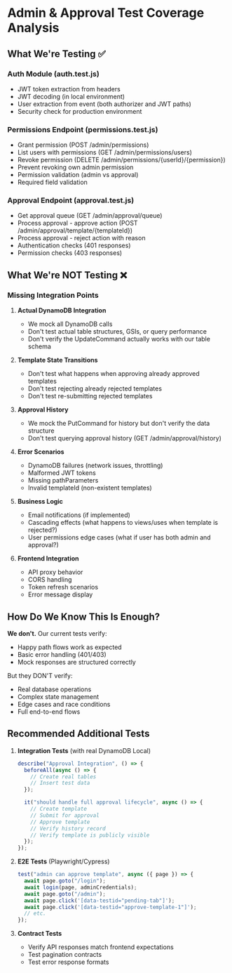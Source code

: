 # Admin & Approval Test Coverage Analysis

## What We're Testing ✅

### Auth Module (auth.test.js)

- JWT token extraction from headers
- JWT decoding (in local environment)
- User extraction from event (both authorizer and JWT paths)
- Security check for production environment

### Permissions Endpoint (permissions.test.js)

- Grant permission (POST /admin/permissions)
- List users with permissions (GET /admin/permissions/users)
- Revoke permission (DELETE /admin/permissions/{userId}/{permission})
- Prevent revoking own admin permission
- Permission validation (admin vs approval)
- Required field validation

### Approval Endpoint (approval.test.js)

- Get approval queue (GET /admin/approval/queue)
- Process approval - approve action (POST /admin/approval/template/{templateId})
- Process approval - reject action with reason
- Authentication checks (401 responses)
- Permission checks (403 responses)

## What We're NOT Testing ❌

### Missing Integration Points

1. **Actual DynamoDB Integration**

   - We mock all DynamoDB calls
   - Don't test actual table structures, GSIs, or query performance
   - Don't verify the UpdateCommand actually works with our table schema

2. **Template State Transitions**

   - Don't test what happens when approving already approved templates
   - Don't test rejecting already rejected templates
   - Don't test re-submitting rejected templates

3. **Approval History**

   - We mock the PutCommand for history but don't verify the data structure
   - Don't test querying approval history (GET /admin/approval/history)

4. **Error Scenarios**

   - DynamoDB failures (network issues, throttling)
   - Malformed JWT tokens
   - Missing pathParameters
   - Invalid templateId (non-existent templates)

5. **Business Logic**

   - Email notifications (if implemented)
   - Cascading effects (what happens to views/uses when template is rejected?)
   - User permissions edge cases (what if user has both admin and approval?)

6. **Frontend Integration**
   - API proxy behavior
   - CORS handling
   - Token refresh scenarios
   - Error message display

## How Do We Know This Is Enough?

**We don't.** Our current tests verify:

- Happy path flows work as expected
- Basic error handling (401/403)
- Mock responses are structured correctly

But they DON'T verify:

- Real database operations
- Complex state management
- Edge cases and race conditions
- Full end-to-end flows

## Recommended Additional Tests

1. **Integration Tests** (with real DynamoDB Local)

   ```javascript
   describe("Approval Integration", () => {
     beforeAll(async () => {
       // Create real tables
       // Insert test data
     });

     it("should handle full approval lifecycle", async () => {
       // Create template
       // Submit for approval
       // Approve template
       // Verify history record
       // Verify template is publicly visible
     });
   });
   ```

2. **E2E Tests** (Playwright/Cypress)

   ```javascript
   test("admin can approve template", async ({ page }) => {
     await page.goto("/login");
     await login(page, adminCredentials);
     await page.goto("/admin");
     await page.click('[data-testid="pending-tab"]');
     await page.click('[data-testid="approve-template-1"]');
     // etc.
   });
   ```

3. **Contract Tests**
   - Verify API responses match frontend expectations
   - Test pagination contracts
   - Test error response formats

